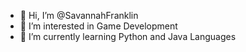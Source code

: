 - 👋 Hi, I’m @SavannahFranklin
- 👀 I’m interested in Game Development
- 🌱 I’m currently learning Python and Java Languages

<!---
SavannahFranklin/SavannahFranklin is a ✨ special ✨ repository because its `README.md` (this file) appears on your GitHub profile.
You can click the Preview link to take a look at your changes.
--->
